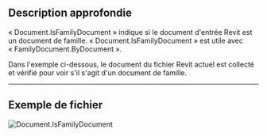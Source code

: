 ## Description approfondie
« Document.IsFamilyDocument » indique si le document d'entrée Revit est un document de famille. « Document.IsFamilyDocument » est utile avec « FamilyDocument.ByDocument ».

Dans l'exemple ci-dessous, le document du fichier Revit actuel est collecté et vérifié pour voir s'il s'agit d'un document de famille.
___
## Exemple de fichier

![Document.IsFamilyDocument](./Revit.Application.Document.IsFamilyDocument_img.jpg)
